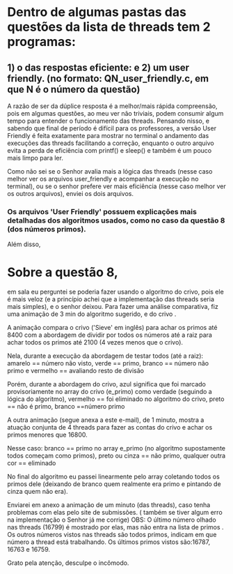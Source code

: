 # Dentro de algumas pastas das questões da lista de threads tem 2 programas:

## 1) o das respostas eficiente:       e     2) um user friendly. (no formato: QN_user_friendly.c, em que N é o número da questão)
A razão de ser da dúplice resposta é a melhor/mais rápida compreensão,  pois em algumas questões, ao meu ver não triviais, podem consumir algum tempo para entender o funcionamento das threads. Pensando nisso, e sabendo que final de período é difícil para os professores, a versão User Friendly é feita exatamente para mostrar no terminal o andamento das execuções das threads facilitando a correção, enquanto o outro arquivo evita a perda de eficiência com printf() e sleep() e também é um pouco mais limpo para ler. 

Como não sei se o Senhor avalia mais a lógica das threads (nesse caso melhor ver os arquivos user_friendly e acompanhar a execução no terminal), ou se o senhor prefere ver mais eficiência (nesse caso melhor ver os outros arquivos), enviei os dois arquivos.

### Os arquivos 'User Friendly' possuem explicações mais detalhadas dos algoritmos usados, como no caso da questão 8 (dos números primos).

Além disso,
# Sobre a questão 8,
em sala eu perguntei se poderia fazer usando o algoritmo do crivo, pois ele é mais veloz (e a princípio achei que a implementação das threads seria mais simples),
e o senhor deixou.
 Para fazer uma análise comparativa, fiz uma animação de 3 min do algoritmo sugerido, e do crivo . 

A animação compara o crivo ('Sieve' em inglês) para achar os primos até 8400 com a abordagem de dividir por todos os números até a raiz
para achar todos os primos até 2100 (4 vezes menos que o crivo).

Nela, durante a execução da abordagem de testar todos (até a raiz): amarelo == número não visto,     verde == primo,    branco == número não primo e   vermelho == avaliando resto de divisão

Porém, durante a abordagem do crivo, azul significa que foi marcado provisoriamente no array do crivo (e_primo) como verdade (seguindo a lógica do algoritmo),
vermelho == foi eliminado no algoritmo do crivo, preto == não é primo, branco ==número primo


A outra animação (segue anexa a este e-mail), de 1 minuto, mostra a atuação conjunta de 4 threads para fazer as contas do crivo e achar os primos menores que 16800.

Nesse caso: branco == primo no array e_primo (no algoritmo supostamente todos começam como primos), preto ou cinza == não primo, qualquer outra cor == eliminado

No final do algoritmo eu passei linearmente pelo array coletando todos os primos dele (deixando de branco quem realmente era primo e pintando de cinza quem não era).



Enviarei em anexo a animação de um minuto (das threads),  caso tenha problemas com elas pelo site de submissões. ( também se tiver algum erro na implementação o Senhor já me corrige)
OBS: O último número olhado nas threads (16799) é  mostrado por elas, mas não entra na lista de primos .
Os outros números vistos nas threads são todos primos, indicam em que número a thread está trabalhando.
Os últimos primos vistos são:16787, 16763 e 16759.

Grato pela atenção, desculpe o incômodo.

